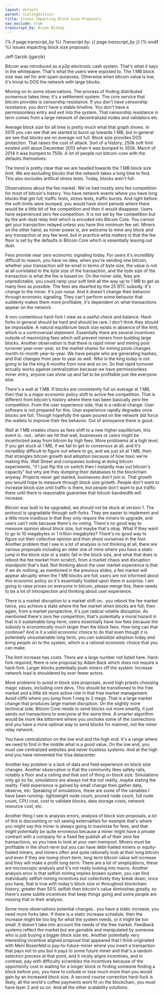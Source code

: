 ```yaml
---
layout: default
parent: Scalingbitcoin
title: Issues Impacting Block Size Proposals
nav_exclude: true
transcript_by: Bryan Bishop
---
```


{% if page.transcript_by %} <i>Transcript by:
{{ page.transcript_by }}</i> {% endif %} Issues impacting block size
proposals

Jeff Garzik (jgarzik)

Bitcoin was introduced as a p2p electronic cash system. That's what it
says in the whitepaper. That's what the users were exposed to. The 1 MB
block size was set for anti-spam purposes. Otherwise when bitcoin value
is low, it's trivial to DOS the network with large blocks.

Moving on to some observations. The process of finding distributed
ocnsensus takes time; it's a settlement system. The core service that
bitcoin provides is censorship resistance. If you don't have censorship
resistance, you don't have a stable timeline. You don't have a
permissionless entry and exit into the system. That censorship
resistance in term comes from a large network of decentralized nodes and
validators etc.

Average block size for all time is pretty much what that graph shows. In
2015 you can see that we started to burst up towards 1 MB, but in
general we see that blocks are on average not full. Block size provides
DOS protection. That raises the cost of attack. Sort of a history; 250k
soft limit existed until about December 2013 when it was bumped to 350k.
March of 2014 it was bumped to 750k. A lot of people run bitcoin-core
with the defaults themselves.

The trend is pretty clear that we are headed towards the 1 MB block size
limit. We are excluding blocks that the network takes a long time to
find. This also excludes artifical stress tests. Today, blocks aren't
full.

Observations about the fee market. We've had mostly zero fee competition
for most of bitcoin's history. You have network events where you have
long blocks that get full; traffic tests, stress tests, traffic bursts.
And right before the soft-limits were bumped, you would have short
periods where there would be a little bit of fee competition and then it
would disappear. Users have experienced zero fee competition. It is not
set by fee competition but by the anti-dust relay limit which is encoded
into Bitcoin Core. You cannot get your transaction relayed unless you
have this minimum fee set. Miners on the other hand, as miner power is,
are welcome to mine any block and any transaction at any fee level, but
in practice whta matters is that the fee floor is set by the defaults in
Bitcoin Core which is essentially leaving out dust.

Fees provide near zero economic signaling today. For users it's
incredibly difficult to reason, you have no idea, when you're sending
one bitcoin, whether your transaction will be small in terms of byte
size, the value is not at all correlated to the byte size of the
transaction, and the byte size of the transaction is what the fee is
based on. On the miner side, fees are unpredictable, you could ramp your
soft limit all the way up to 1 MB to get as many fees as possible. The
fees are dwarfed by the 25 BTC subsidy. It's change to the miner. It's
just noise. And it doesn't change their behavior through economic
signaling. They can't perform some behavior that suddenly makes them
more profitable, it's dependent on what transactions appear on the
network.

A non-contentious hard-fork I view as a useful check and balance.
Hard-forks in general should be hard and should be rare. I don't think
they should be impossible. A natural equilibrium block size exists in
absence of the limit, which is a controversial statement. Essentially
there are several incentives outside of maximizing fees which will
prevent miners from building large blocks. Another observation is that
there is rapid miner and mining pool turnover year-over-year, so the
market shares for mining pools changes month-to-month year-to-year. We
have people who are generating hashes, and that changes from year to
year as well. Who is the king today is not going to be the king 6 months
from now and so on. So that rapid turnover actually works against
centralization because we have permissionless miner entry, anyone can
show up and fail to be profitable just like everyone else.

There's a wall at 1 MB. If blocks are consistently full on average at 1
MB, then that is a major economic policy shift to active fee
competition. That is different from bitcoin's history where there has
been basically zero fee competition. From the user experience side, that
is a radical change. User software is not prepared for this. User
experience rapidly degrades once blocks are full. Though hopefully the
spam poured on the network did force the wallets to improve their fee
behavior. Out of annoyance there is good.

Wall at 1 MB creates chaos as fees shift to a new higher equilibrium,
this event is.. not.. when we hit that wall, businesses or users might
be incentivized away from bitcoin by high fees. More probloems at a high
level, if you get stuck at 1 MB, if we fail to get to consensus at all,
and it's incredibly difficult to figure out where to go, and we just sit
at 1 MB, then that strangles bitcoin growth and adoption because of how
toxic we're making this. Wall Street and companies looking at doing
bitcoin experiments, "if I just flip the on switch then I instantly max
out bitcoin's capacity" but why are they dumping their databases to the
blockchain anyway. Projects never get started, businesses don't join in.
That growth you would hope to measure through block size growth. People
don't want to increase block size until traffic is there, but people
don't want to put traffic there until there is reasonable guarantee that
bitcoin bandwidth will increase.

Bitcoin was built to be upgraded, we should not be stuck at version 1.
The protocol is upgradable through soft-forks. They are easier to
implement and a little more insidious in that they only require the
miners to upgrade, and users can't vote because there's no voting.
There's no good way to measure opinion about block size, but maybe
that's okay. What if they want to go to 10 megabytes or 1 trillion
megabytes? There's no good way to figure out their collective opinion
and then shoot ourselves in the foot. Another problem that I see in a
lot of analysis is not thinking at all, there are various proposals
including an older one of mine where you have a static jump in the block
size or a static fall in the block size, and what that does is reboot
the fee market from scratch, from a market chaos and disruption
standpoint that's bad. Not thinking about the user market experience is
that if we do nothing, as mentioned in the previous slides, a fee market
will appear abruptly when the 1 MB blocks are full, users are not
informed about this economic policy so it's essentially foisted upon
them in surprise. I am going to raise prices on everyone in bitcoin,
please merge this, there needs to be a lot of introspection and thinking
about user experience.

There is a market disruption to a market shift on.. you reboot the fee
market twice, you achieve a state where the fee market when blocks are
full; then again, from a market perspective, it's just radical volatile
disruption. As mentioned there's zero fee competition, that's
potentially a moral hazard in that is it sustainable long-term, users
essentially have low fees because the subsidy is economically much
larger than the block fees. How long can that continue? And is it a
valid economic choice to do that even though it is potentially
unsustainable long term, you can subsidize adoption today and bring
people on to the system, which is a rational economic choice that you
can make.

The limit increase has costs. There are a large number not listed here.
Hard-fork required, there is one proposal by Adam Back which does not
require a hard-fork. Larger blocks potentially push miners off the
system. Increase network load is shouldered by ever fewer actors.

More problems to avoid in block size proposals, avoid high priests
choosing magic values, including core devs. This should be transitioned
to the free market and a little bit more active role in that free market
management. Avoid cliffs where you jump from 1 meg to 2 megs. That is a
large market change that produces large market disruption. On the
slightly more technical side, Bitcoin Core needs to send blocks out more
smartly, it just sends out transactions to everyone at the same time. A
smarter algorithm would be more like bittorrent where you unchoke some
of the connections and you have a more optimal way to send blocks for
mainnet, not the miner relay network.

You have centralization on the low end and the high end. It's a range
where we need to find in the middle what is a good value. On the low
end, you must use centralized websites and never trustless systems. And
at the high end you have reinvented the Visa datacenter.

Another key problem is a lack of data and field experience on block size
changes. Another observation is that the community likes safety rails,
notably a floor and a ceiling and that sort of thing on block size.
Simulations only go so far, simulations are always not the not reality,
maybe stating the reality. Field experience is gained by small change
then gather data, observe, etc. Speaking of simulations, these are some
of the variables I have been running- lightweight node count, pruned
node count, full node count, CPU cost, cost to validate blocks, data
storage costs, network resource cost, etc.

Another thing I see is analysis errors, analysis of block size
proposals, a lot of this is discounting or not seeing externalities for
example that's where you might say this miner is always going to
maximize for fees, and that might potentially be quite erroneous because
a miner might have a private contract with a company for a fixed fee
publish all of their zero fee transactions, so you have to look at your
own mempool. Miners must be profitable in the short-term but you can
have debt-fueled miners or equity-fueled miners, and miners often and
quite rationally look at their long bitcoin and even if they are losing
short-term, long term bitcoin value will increase and they will make a
profit long-term. There are a lot of simplizations, these are
microscopic analysis and it's not really looking into macro. Another
analysis error is that selfish mining implies broken system, you can
find individually selfish mining incentives but collectively they break
down, once you have, that is true with today's block size or throughout
blockchain history, greater than 50% selfish then bitcoin's value
diminishes greatly, so there's some subtle incentives that keep things
going and some people are missing that in their analysis.

Some more observations potential changes.. you have a static increase,
you need more forks later. If there is a static increase schedule, then
the increase might be too big for what the system needs, or it might be
too small. It doesn't take into account the needs of the free market.
Feedback systems reflect the market but are gamable and manipulated by
someone who is just buying a bigger block size etc. Another potentially
very interesting incentive aligned proposal that appeared that I think
originated with Meni Rosenfeld is pay-to-future-miner where you insert a
transaction that pays not to you but it pays to some future miner and
that's a random selection process at that point, and it nicely aligns
incentives, and in contrast, pay with difficulty scrambles the
incentives because of the opportunity cost in waiting for a longer block
or finding someone finding a block before you, you have to collude or
lose much more than you would gain by an increased block size. A second
course correction hard-fuck is likely, all the world's coffee payments
wont fit on the blockchain, you must have layer 2 and so on. And all the
other scalability solutions.
